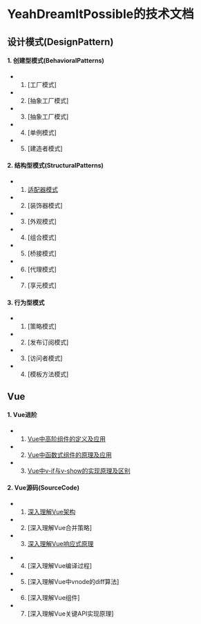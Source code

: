 # YeahDreamItPossible的技术文档

## 设计模式(DesignPattern)

#### 1. 创建型模式(BehavioralPatterns)

  * 1. [工厂模式]

  * 2. [抽象工厂模式]

  * 3. [抽象工厂模式]

  * 4. [单例模式]

  * 5. [建造者模式]

#### 2. 结构型模式(StructuralPatterns)

* 1. [适配器模式](https://github.com/YeahDreamItPossible/StepFurtureInJS/blob/main/MoreJS/DesignPattern/StructuralPatterns/AdapterPatter.md)

* 2. [装饰器模式]

* 3. [外观模式]

* 4. [组合模式]

* 5. [桥接模式]

* 6. [代理模式]

* 7. [享元模式]

#### 3. 行为型模式

* 1. [策略模式]

* 2. [发布订阅模式]

* 3. [访问者模式]

* 4. [模板方法模式]

## Vue

#### 1. Vue进阶

* 1. [Vue中高阶组件的定义及应用](https://github.com/YeahDreamItPossible/StepFurtureInJS/blob/main/Vue/Advanced/Vue%E4%B8%AD%E9%AB%98%E9%98%B6%E7%BB%84%E4%BB%B6%E7%9A%84%E5%AE%9A%E4%B9%89%E5%8F%8A%E5%BA%94%E7%94%A8.md)

* 2. [Vue中函数式组件的原理及应用](https://github.com/YeahDreamItPossible/StepFurtureInJS/blob/main/Vue/Advanced/Vue%E4%B8%AD%E5%87%BD%E6%95%B0%E5%BC%8F%E7%BB%84%E4%BB%B6%E7%9A%84%E5%8E%9F%E7%90%86%E5%8F%8A%E5%BA%94%E7%94%A8.md)

* 3. [Vue中v-if与v-show的实现原理及区别](https://github.com/YeahDreamItPossible/StepFurtureInJS/blob/main/Vue/Advanced/Vue%E4%B8%ADv-if%E4%B8%8Ev-show%E7%9A%84%E5%AE%9E%E7%8E%B0%E5%8E%9F%E7%90%86%E5%8F%8A%E5%8C%BA%E5%88%AB.md)

#### 2. Vue源码(SourceCode)

* 1. [深入理解Vue架构](https://github.com/YeahDreamItPossible/StepFurtureInJS/blob/main/Vue/SourceCode/%E6%B7%B1%E5%85%A5%E7%90%86%E8%A7%A3Vue%E6%9E%B6%E6%9E%84.md)

* 2. [深入理解Vue合并策略]

* 3. [深入理解Vue响应式原理](https://github.com/YeahDreamItPossible/StepFurtureInJS/blob/main/Vue/SourceCode/%E6%B7%B1%E5%85%A5%E7%90%86%E8%A7%A3Vue%E5%93%8D%E5%BA%94%E5%BC%8F%E5%8E%9F%E7%90%86.md)
<!-- * 4. [深入理解Vue计算属性与观察属性的区别](https://github.com/YeahDreamItPossible/StepFurtureInJS/blob/main/Vue/SourceCode/%E6%B7%B1%E5%85%A5%E7%90%86%E8%A7%A3Vue%E8%AE%A1%E7%AE%97%E5%B1%9E%E6%80%A7%E4%B8%8E%E8%A7%82%E5%AF%9F%E5%B1%9E%E6%80%A7%E7%9A%84%E5%8C%BA%E5%88%AB.md)

* 3. [nextTick使用及实现原理](https://github.com/YeahDreamItPossible/StepFurtureInJS/blob/main/Vue/SourceCode/nextTick%E4%BD%BF%E7%94%A8%E5%8F%8A%E5%AE%9E%E7%8E%B0%E5%8E%9F%E7%90%86.md) -->

* 4. [深入理解Vue编译过程]

* 5. [深入理解Vue中vnode的diff算法]

* 6. [深入理解Vue组件]

* 7. [深入理解Vue关键API实现原理]
